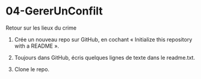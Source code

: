 # 04-GererUnConfilt
Retour sur les lieux du crime

1. Crée un nouveau repo sur GitHub, en cochant « Initialize this repository with a README ».

2. Toujours dans GitHub, écris quelques lignes de texte dans le readme.txt.

3. Clone le repo.
